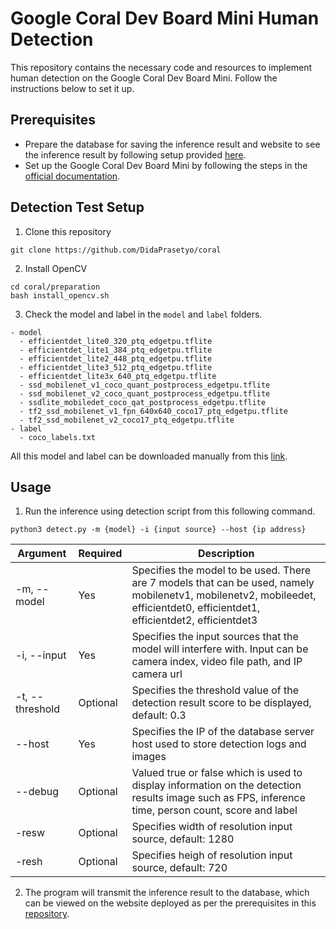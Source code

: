 ﻿# Google Coral Dev Board Mini Human Detection

This repository contains the necessary code and resources to implement human detection on the Google Coral Dev Board Mini. Follow the instructions below to set it up.

## Prerequisites

- Prepare the database for saving the inference result and website to see the inference result by following setup provided [here](https://github.com/DidaPrasetyo/coral_log).
- Set up the Google Coral Dev Board Mini by following the steps in the [official documentation](https://coral.ai/docs/dev-board-mini/get-started).

## Detection Test Setup

1. Clone this repository

```
git clone https://github.com/DidaPrasetyo/coral
```

2. Install OpenCV 

```
cd coral/preparation
bash install_opencv.sh
```

3. Check the model and label in the `model`  and `label`  folders.

```
- model
  - efficientdet_lite0_320_ptq_edgetpu.tflite
  - efficientdet_lite1_384_ptq_edgetpu.tflite
  - efficientdet_lite2_448_ptq_edgetpu.tflite
  - efficientdet_lite3_512_ptq_edgetpu.tflite
  - efficientdet_lite3x_640_ptq_edgetpu.tflite
  - ssd_mobilenet_v1_coco_quant_postprocess_edgetpu.tflite
  - ssd_mobilenet_v2_coco_quant_postprocess_edgetpu.tflite
  - ssdlite_mobiledet_coco_qat_postprocess_edgetpu.tflite
  - tf2_ssd_mobilenet_v1_fpn_640x640_coco17_ptq_edgetpu.tflite
  - tf2_ssd_mobilenet_v2_coco17_ptq_edgetpu.tflite
- label
  - coco_labels.txt
```

All this model and label can be downloaded manually from this [link](https://coral.ai/models/object-detection/).

## Usage

1. Run the inference using detection script from this following command.

```
python3 detect.py -m {model} -i {input source} --host {ip address}
```

| Argument | Required | Description |
| --- | --- | --- |
| -m, --model | Yes | Specifies the model to be used. There are 7 models that can be used, namely mobilenetv1, mobilenetv2, mobileedet, efficientdet0, efficientdet1, efficientdet2, efficientdet3 |
| -i, --input | Yes | Specifies the input sources that the model will interfere with. Input can be camera index, video file path, and IP camera url |
| -t, --threshold | Optional | Specifies the threshold value of the detection result score to be displayed, default: 0.3 |
| --host | Yes | Specifies the IP of the database server host used to store detection logs and images |
| --debug | Optional | Valued true or false which is used to display information on the detection results image such as FPS, inference time, person count, score and label |
| -resw | Optional | Specifies width of resolution input source, default: 1280 |
| -resh | Optional | Specifies heigh of resolution input source, default: 720 |

2. The program will transmit the inference result to the database, which can be viewed on the website deployed as per the prerequisites in this [repository](https://github.com/DidaPrasetyo/coral_log/tree/master?tab=readme-ov-file#website-deployment).
